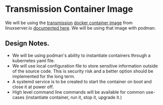 # Transmission Container Image

We will be using the [transmission](https://transmissionbt.com/about/) [docker container image](https://github.com/linuxserver/docker-transmission) from linuxserver.io [documented here](https://docs.linuxserver.io/images/docker-transmission). We will be using that image with podman.

## Design Notes.

- We will be using podman's ability to instantiate containers through a kubernetes yaml file.
- We will use local configuration file to store sensitive information outside of the source code.
  This is security risk and a better option should be implemented for the long term.
- A systemd service is to be created to start the container on boot and close it at power off.
- High level command line commands will be available for common use-cases (instantiate container, run it, stop it, upgrade it.)
